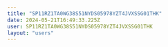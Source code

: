 ```yaml
---
title: "SP11RZ1TA0WG38S51NYDS05978YZT4JVXSSG01THK"
date: 2024-05-21T16:49:33.225Z
user: SP11RZ1TA0WG38S51NYDS05978YZT4JVXSSG01THK
layout: "users"
---
```

    